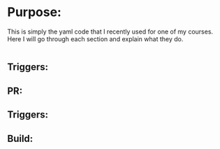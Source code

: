 # Purpose:

This is simply the yaml code that I recently used for one of my courses. Here I will go through each section and explain what they do.

```yaml

```

## Triggers:

## PR:

## Triggers:

## Build:
